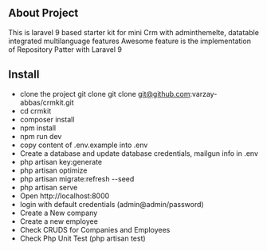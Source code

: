 ## About Project

This is laravel 9 based starter kit for mini Crm with adminthemelte, datatable integrated multilanguage features
Awesome feature is the implementation of Repository Patter with Laravel 9

## Install

-   clone the project git clone git clone git@github.com:varzay-abbas/crmkit.git
-   cd crmkit
-   composer install
-   npm install
-   npm run dev
-   copy content of .env.example into .env
-   Create a database and update database credentials, mailgun info in .env
-   php artisan key:generate
-   php artisan optimize
-   php artisan migrate:refresh --seed
-   php artisan serve
-   Open http://localhost:8000
-   login with default credentials (admin@admin/password)
-   Create a New company
-   Create a new employee
-   Check CRUDS for Companies and Employees
-   Check Php Unit Test (php artisan test)
